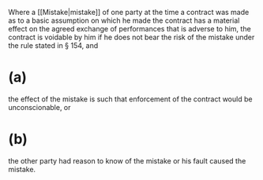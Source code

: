 Where a [[Mistake|mistake]] of one party at the time a contract was made as to a basic assumption on which he made the contract has a material effect on the agreed exchange of performances that is adverse to him, the contract is voidable by him if he does not bear the risk of the mistake under the rule stated in § 154, and 
# (a)
the effect of the mistake is such that enforcement of the contract would be unconscionable, or
# (b)
the other party had reason to know of the mistake or his fault caused the mistake.